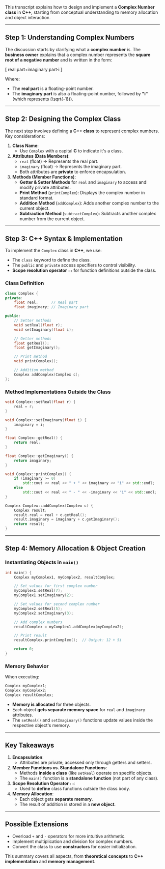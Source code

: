 This transcript explains how to design and implement a **Complex Number class** in **C++**, starting from conceptual understanding to memory allocation and object interaction.

---

## **Step 1: Understanding Complex Numbers**

The discussion starts by clarifying what a **complex number** is. The **business owner** explains that a complex number represents the **square root of a negative number** and is written in the form:

\[
real part+imaginary part⋅i
\]

Where:

- The **real part** is a floating-point number.
- The **imaginary part** is also a floating-point number, followed by **"i"** (which represents \(\sqrt{-1}\)).

---

## **Step 2: Designing the Complex Class**

The next step involves defining a **C++ class** to represent complex numbers. Key considerations:

1. **Class Name**:
   - Use `Complex` with a capital **C** to indicate it's a class.
2. **Attributes (Data Members)**:
   - `real` (float) → Represents the real part.
   - `imaginary` (float) → Represents the imaginary part.
   - Both attributes are **private** to enforce encapsulation.
3. **Methods (Member Functions)**:
   - **Getter & Setter Methods** for `real` and `imaginary` to access and modify private attributes.
   - **Print Method** (`printComplex`): Displays the complex number in standard format.
   - **Addition Method** (`addComplex`): Adds another complex number to the current object.
   - **Subtraction Method** (`subtractComplex`): Subtracts another complex number from the current object.

---

## **Step 3: C++ Syntax & Implementation**

To implement the `Complex` class in **C++**, we use:

- The `class` keyword to define the class.
- The `public` and `private` access specifiers to control visibility.
- **Scope resolution operator `::`** for function definitions outside the class.

### **Class Definition**

```cpp
class Complex {
private:
    float real;      // Real part
    float imaginary; // Imaginary part

public:
    // Setter methods
    void setReal(float r);
    void setImaginary(float i);

    // Getter methods
    float getReal();
    float getImaginary();

    // Print method
    void printComplex();

    // Addition method
    Complex addComplex(Complex c);
};
```

### **Method Implementations Outside the Class**

```cpp
void Complex::setReal(float r) {
    real = r;
}

void Complex::setImaginary(float i) {
    imaginary = i;
}

float Complex::getReal() {
    return real;
}

float Complex::getImaginary() {
    return imaginary;
}

void Complex::printComplex() {
    if (imaginary >= 0)
        std::cout << real << " + " << imaginary << "i" << std::endl;
    else
        std::cout << real << " - " << -imaginary << "i" << std::endl;
}

Complex Complex::addComplex(Complex c) {
    Complex result;
    result.real = real + c.getReal();
    result.imaginary = imaginary + c.getImaginary();
    return result;
}
```

---

## **Step 4: Memory Allocation & Object Creation**

### **Instantiating Objects in `main()`**

```cpp
int main() {
    Complex myComplex1, myComplex2, resultComplex;

    // Set values for first complex number
    myComplex1.setReal(7);
    myComplex1.setImaginary(2);

    // Set values for second complex number
    myComplex2.setReal(5);
    myComplex2.setImaginary(3);

    // Add complex numbers
    resultComplex = myComplex1.addComplex(myComplex2);

    // Print result
    resultComplex.printComplex();  // Output: 12 + 5i

    return 0;
}
```

### **Memory Behavior**

When executing:

```cpp
Complex myComplex1;
Complex myComplex2;
Complex resultComplex;
```

- **Memory is allocated** for three objects.
- Each object **gets separate memory space** for `real` and `imaginary` attributes.
- The `setReal()` and `setImaginary()` functions update values inside the respective object's memory.

---

## **Key Takeaways**

1. **Encapsulation**:
   - Attributes are private, accessed only through getters and setters.
2. **Member Functions vs. Standalone Functions**:
   - Methods **inside a class** (like `setReal`) operate on specific objects.
   - The `main()` function is a **standalone function** (not part of any class).
3. **Scope Resolution Operator `::`**:
   - Used to **define** class functions outside the class body.
4. **Memory Allocation**:
   - Each object gets **separate memory**.
   - The result of addition is stored in a **new object**.

---

## **Possible Extensions**

- Overload `+` and `-` operators for more intuitive arithmetic.
- Implement multiplication and division for complex numbers.
- Convert the class to use **constructors** for easier initialization.

This summary covers all aspects, from **theoretical concepts** to **C++ implementation** and **memory management**.
